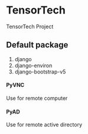 # TensorTech
TensorTech Project


## Default package 

1. django
2. django-environ
3. django-bootstrap-v5

#### PyVNC
 Use for remote computer

#### PyAD 
 Use for remote active directory 